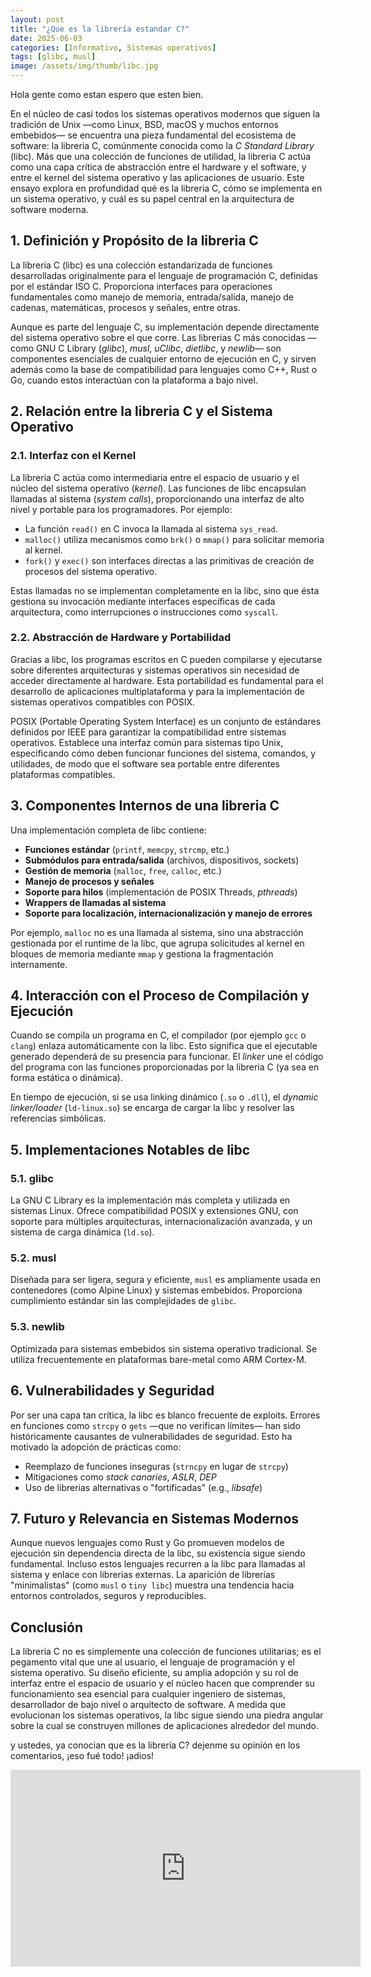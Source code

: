 ```yaml
---
layout: post
title: "¿Que es la librería estandar C?"
date: 2025-06-03
categories: [Informativo, Sistemas operativos]
tags: [glibc, musl]
image: /assets/img/thumb/libc.jpg
---
```


Hola gente como estan espero que esten bien.

En el núcleo de casi todos los sistemas operativos modernos que siguen la tradición de Unix —como Linux, BSD, macOS y muchos entornos embebidos— se encuentra una pieza fundamental del ecosistema de software: la libreria C, comúnmente conocida como la *C Standard Library* (libc). Más que una colección de funciones de utilidad, la libreria C actúa como una capa crítica de abstracción entre el hardware y el software, y entre el kernel del sistema operativo y las aplicaciones de usuario. Este ensayo explora en profundidad qué es la libreria C, cómo se implementa en un sistema operativo, y cuál es su papel central en la arquitectura de software moderna.


## **1. Definición y Propósito de la libreria C**

La libreria C (libc) es una colección estandarizada de funciones desarrolladas originalmente para el lenguaje de programación C, definidas por el estándar ISO C. Proporciona interfaces para operaciones fundamentales como manejo de memoria, entrada/salida, manejo de cadenas, matemáticas, procesos y señales, entre otras.

Aunque es parte del lenguaje C, su implementación depende directamente del sistema operativo sobre el que corre. Las librerias C más conocidas —como GNU C Library (*glibc*), *musl*, *uClibc*, *dietlibc*, y *newlib*— son componentes esenciales de cualquier entorno de ejecución en C, y sirven además como la base de compatibilidad para lenguajes como C++, Rust o Go, cuando estos interactúan con la plataforma a bajo nivel.

## **2. Relación entre la libreria C y el Sistema Operativo**

### **2.1. Interfaz con el Kernel**

La libreria C actúa como intermediaria entre el espacio de usuario y el núcleo del sistema operativo (*kernel*). Las funciones de libc encapsulan llamadas al sistema (*system calls*), proporcionando una interfaz de alto nivel y portable para los programadores. Por ejemplo:

* La función `read()` en C invoca la llamada al sistema `sys_read`.
* `malloc()` utiliza mecanismos como `brk()` o `mmap()` para solicitar memoria al kernel.
* `fork()` y `exec()` son interfaces directas a las primitivas de creación de procesos del sistema operativo.

Estas llamadas no se implementan completamente en la libc, sino que ésta gestiona su invocación mediante interfaces específicas de cada arquitectura, como interrupciones o instrucciones como `syscall`.

### **2.2. Abstracción de Hardware y Portabilidad**

Gracias a libc, los programas escritos en C pueden compilarse y ejecutarse sobre diferentes arquitecturas y sistemas operativos sin necesidad de acceder directamente al hardware. Esta portabilidad es fundamental para el desarrollo de aplicaciones multiplataforma y para la implementación de sistemas operativos compatibles con POSIX.

POSIX (Portable Operating System Interface) es un conjunto de estándares definidos por IEEE para garantizar la compatibilidad entre sistemas operativos. Establece una interfaz común para sistemas tipo Unix, especificando cómo deben funcionar funciones del sistema, comandos, y utilidades, de modo que el software sea portable entre diferentes plataformas compatibles.


## **3. Componentes Internos de una libreria C**

Una implementación completa de libc contiene:

* **Funciones estándar** (`printf`, `memcpy`, `strcmp`, etc.)
* **Submódulos para entrada/salida** (archivos, dispositivos, sockets)
* **Gestión de memoria** (`malloc`, `free`, `calloc`, etc.)
* **Manejo de procesos y señales**
* **Soporte para hilos** (implementación de POSIX Threads, *pthreads*)
* **Wrappers de llamadas al sistema**
* **Soporte para localización, internacionalización y manejo de errores**

Por ejemplo, `malloc` no es una llamada al sistema, sino una abstracción gestionada por el runtime de la libc, que agrupa solicitudes al kernel en bloques de memoria mediante `mmap` y gestiona la fragmentación internamente.

## **4. Interacción con el Proceso de Compilación y Ejecución**

Cuando se compila un programa en C, el compilador (por ejemplo `gcc` o `clang`) enlaza automáticamente con la libc. Esto significa que el ejecutable generado dependerá de su presencia para funcionar. El *linker* une el código del programa con las funciones proporcionadas por la libreria C (ya sea en forma estática o dinámica).

En tiempo de ejecución, si se usa linking dinámico (`.so` o `.dll`), el *dynamic linker/loader* (`ld-linux.so`) se encarga de cargar la libc y resolver las referencias simbólicas.


## **5. Implementaciones Notables de libc**

### **5.1. glibc**

La GNU C Library es la implementación más completa y utilizada en sistemas Linux. Ofrece compatibilidad POSIX y extensiones GNU, con soporte para múltiples arquitecturas, internacionalización avanzada, y un sistema de carga dinámica (`ld.so`).

### **5.2. musl**

Diseñada para ser ligera, segura y eficiente, `musl` es ampliamente usada en contenedores (como Alpine Linux) y sistemas embebidos. Proporciona cumplimiento estándar sin las complejidades de `glibc`.

### **5.3. newlib**

Optimizada para sistemas embebidos sin sistema operativo tradicional. Se utiliza frecuentemente en plataformas bare-metal como ARM Cortex-M.

## **6. Vulnerabilidades y Seguridad**

Por ser una capa tan crítica, la libc es blanco frecuente de exploits. Errores en funciones como `strcpy` o `gets` —que no verifican límites— han sido históricamente causantes de vulnerabilidades de seguridad. Esto ha motivado la adopción de prácticas como:

* Reemplazo de funciones inseguras (`strncpy` en lugar de `strcpy`)
* Mitigaciones como *stack canaries*, *ASLR*, *DEP*
* Uso de librerias alternativas o "fortificadas" (e.g., *libsafe*)

## **7. Futuro y Relevancia en Sistemas Modernos**

Aunque nuevos lenguajes como Rust y Go promueven modelos de ejecución sin dependencia directa de la libc, su existencia sigue siendo fundamental. Incluso estos lenguajes recurren a la libc para llamadas al sistema y enlace con librerias externas. La aparición de librerías "minimalistas" (como `musl` o `tiny libc`) muestra una tendencia hacia entornos controlados, seguros y reproducibles.

## **Conclusión**

La libreria C no es simplemente una colección de funciones utilitarias; es el pegamento vital que une al usuario, el lenguaje de programación y el sistema operativo. Su diseño eficiente, su amplia adopción y su rol de interfaz entre el espacio de usuario y el núcleo hacen que comprender su funcionamiento sea esencial para cualquier ingeniero de sistemas, desarrollador de bajo nivel o arquitecto de software. A medida que evolucionan los sistemas operativos, la libc sigue siendo una piedra angular sobre la cual se construyen millones de aplicaciones alrededor del mundo.

y ustedes, ya conocian que es la librería C? dejenme su opinión en los comentarios, ¡eso fué todo! ¡adios!

<iframe width="560" height="315" class="ytvideo" src="https://www.youtube-nocookie.com/embed/9EFy4CsqUAY?si=s6KBDVWeLFTrfTvW" title="YouTube video player" frameborder="0" allow="accelerometer; autoplay; clipboard-write; encrypted-media; gyroscope; picture-in-picture; web-share" referrerpolicy="strict-origin-when-cross-origin" allowfullscreen></iframe>
